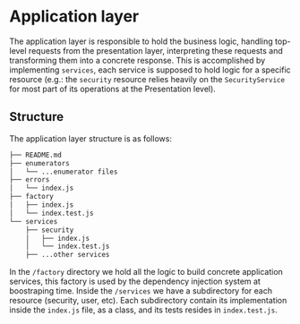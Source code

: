 # Application layer

The application layer is responsible to hold the business logic, handling top-level requests from the presentation layer, interpreting these requests and transforming them into a concrete response. This is accomplished by implementing `services`, each service is supposed to hold logic for a specific resource (e.g.: the `security` resource relies heavily on the `SecurityService` for most part of its operations at the Presentation level).

## Structure

The application layer structure is as follows:

```bash
├── README.md
├── enumerators
│   └── ...enumerator files
├── errors
│   └── index.js
├── factory
│   ├── index.js
│   └── index.test.js
└── services
    ├── security
    │   ├── index.js
    │   └── index.test.js
    ├── ...other services
```

In the `/factory` directory we hold all the logic to build concrete application services, this factory is used by the dependency injection system at boostraping time.
Inside the `/services` we have a subdirectory for each resource (security, user, etc). Each subdirectory contain its implementation inside the `index.js` file, as a class, and its tests resides in `index.test.js`.